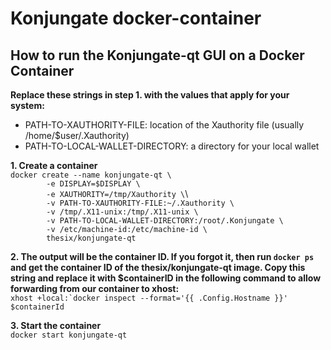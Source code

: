 # Konjungate docker-container
## How to run the Konjungate-qt GUI on a Docker Container

**Replace these strings in step 1. with the values that apply for your system:**
- PATH-TO-XAUTHORITY-FILE: location of the Xauthority file (usually /home/$user/.Xauthority)
- PATH-TO-LOCAL-WALLET-DIRECTORY: a directory for your local wallet

**1. Create a container**\
`docker create --name konjungate-qt \`\
`        -e DISPLAY=$DISPLAY \`\
`        -e XAUTHORITY=/tmp/Xauthority \`\  
`        -v PATH-TO-XAUTHORITY-FILE:~/.Xauthority \`\
`        -v /tmp/.X11-unix:/tmp/.X11-unix \`\
`        -v PATH-TO-LOCAL-WALLET-DIRECTORY:/root/.Konjungate \`\
`        -v /etc/machine-id:/etc/machine-id \`\
`        thesix/konjungate-qt`
        
**2. The output will be the container ID. If you forgot it, then run `docker ps` and get the container ID of the thesix/konjungate-qt image. Copy this string and replace it with $containerID in the following command to allow forwarding from our container to xhost:**\
``xhost +local:`docker inspect --format='{{ .Config.Hostname }}' $containerId``

**3. Start the container**\
`docker start konjungate-qt`
